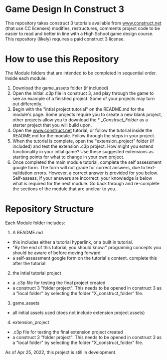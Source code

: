 # Game Design In Construct 3
 
This repository takes construct 3 tutorials available from www.construct.net (that use CC licenses) modifies, restructures, comments project code to be easier to read and better in line with a High School game design course. This repository (likely) requires a paid construct 3 license. 

# How to use this Repository

The Module folders that are intended to be completed in sequential order. Inside each module:
1. Download the game_assets folder (if included)
2. Open the initial .c3p file in construct 3, and play through the game to see an example of a finished project. Some of your projects may turn out differently. 
3. Begin with the "intial project tutorial" on the README.md for the module's page. Some projects require you to create a new blank project, other projects allow you to download the * *_Construct_Folder* as a starter project that you will build upon. 
5. Open the www.construct.net tutorial, or follow the tutorial inside the README.md for the module. Follow through the steps in your  project. 
6. When the tutorial is complete, open the "extension_project" folder (if included) and test the extension .c3p project. How might you extend functionality in your intial game? Use these suggested extensions as starting points for what to change in your own project. 
7. Once completed the main module tutorial, complete the self assessment google form. The form will not grade for correct answers, due to text-validation errors. However, a correct answer is provided for you below. Self-assess; if your answers are incorrect, your knowledge is below what is required for the next module. Go back through and re-complete the sections of the module that are unclear to you. 

# Repository Structure

Each Module folder includes:
1. A README.md
- this includes either a tutorial hyperlink, or a built in tutorial. 
- "By the end of this tutorial, you should know:" programing concepts you should be aware of before moving forward
- a self-assessment google form on the tutorial's content. complete this after the tutorial 

2. the intial tutorial project 
- a .c3p file for testing the final project created
- a construct 3 "folder project". This needs to be opened in construct 3 as a "local folder" by selecting the folder "X_construct_folder" file. 

3. game_assets
- all initial assets used (does not include extension project assets) 

4. extension_project
- .c3p file for testing the final extension project created
- a construct 3 "folder project". This needs to be opened in construct 3 as a "local folder" by selecting the folder "X_construct_folder" file.


As of Apr 25, 2022, this project is still in development. 
